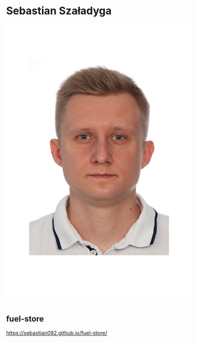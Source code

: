 # Sebastian Szaładyga
![](images\Sebastian.jpg)
## fuel-store

https://sebastian092.github.io/fuel-store/
